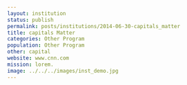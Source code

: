 ```yaml
---
layout: institution
status: publish
permalink: posts/institutions/2014-06-30-capitals_matter
title: capitals Matter
categories: Other Program
population: Other Program
other: capital
website: www.cnn.com
mission: lorem.
image: ../../../images/inst_demo.jpg
---
```

  